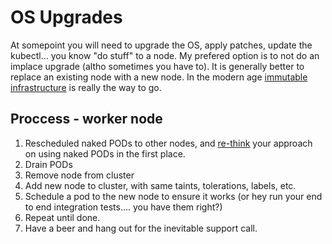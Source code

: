 # OS Upgrades

At somepoint you will need to upgrade the OS, apply patches, update the kubectl... you know "do stuff" to a node. My prefered option is to not do an implace upgrade (altho sometimes you have to). It is generally better to replace an existing node with a new node. In the modern age [immutable infrastructure](https://www.hashicorp.com/resources/what-is-mutable-vs-immutable-infrastructure/) is really the way to go. 


## Proccess - worker node

1. Rescheduled naked PODs to other nodes, and [re-think](https://kubernetes.io/docs/concepts/configuration/overview/#naked-pods-vs-replicasets-deployments-and-jobs) your approach on using naked PODs in the first place. 
2. Drain PODs
3. Remove node from cluster
4. Add new node to cluster, with same taints, tolerations, labels, etc.
5. Schedule a pod to the new node to ensure it works (or hey run your end to end integration tests.... you have them right?)
6. Repeat until done.
7. Have a beer and hang out for the inevitable support call.
